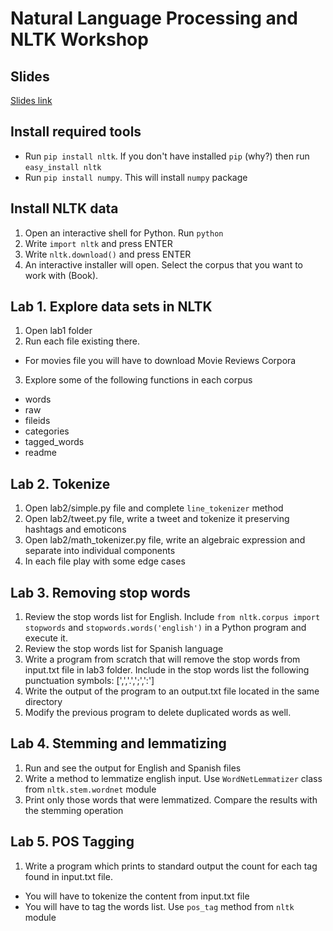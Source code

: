 # Natural Language Processing and NLTK Workshop

## Slides
[Slides link](https://goo.gl/EahEfv)


## Install required tools
- Run ```pip install nltk```. If you don't have installed ```pip``` (why?) then run ```easy_install nltk```
- Run ```pip install numpy```. This will install ```numpy``` package

## Install NLTK data
1. Open an interactive shell for Python. Run ```python```
2. Write ```import nltk``` and press ENTER
3. Write ```nltk.download()``` and press ENTER
4. An interactive installer will open. Select the corpus that you want to work with (Book).

## Lab 1. Explore data sets in NLTK

1. Open lab1 folder
2. Run each file existing there.
  - For movies file you will have to download Movie Reviews Corpora
3. Explore some of the following functions in each corpus
  - words
  - raw
  - fileids
  - categories
  - tagged_words
  - readme

## Lab 2. Tokenize
1. Open lab2/simple.py file and complete ```line_tokenizer``` method
2. Open lab2/tweet.py file, write a tweet and tokenize it preserving hashtags and emoticons
2. Open lab2/math_tokenizer.py file, write an algebraic expression and separate into individual components
3. In each file play with some edge cases

## Lab 3. Removing stop words
1. Review the stop words list for English. Include ```from nltk.corpus import stopwords``` and ```stopwords.words('english')``` in a Python program and execute it.
2. Review the stop words list for Spanish language
3. Write a program from scratch that will remove the stop words from input.txt file in lab3 folder. Include in the stop words list the following punctuation symbols: [',','.',';',':']
4. Write the output of the program to an output.txt file located in the same directory
5. Modify the previous program to delete duplicated words as well.

## Lab 4. Stemming and lemmatizing
1. Run and see the output for English and Spanish files
2. Write a method to lemmatize english input. Use ```WordNetLemmatizer``` class from ```nltk.stem.wordnet``` module
3. Print only those words that were lemmatized. Compare the results with the stemming operation

## Lab 5. POS Tagging
1. Write a program which prints to standard output the count for each tag found in input.txt file.
  - You will have to tokenize the content from input.txt file
  - You will have to tag the words list. Use ```pos_tag``` method from ```nltk``` module
